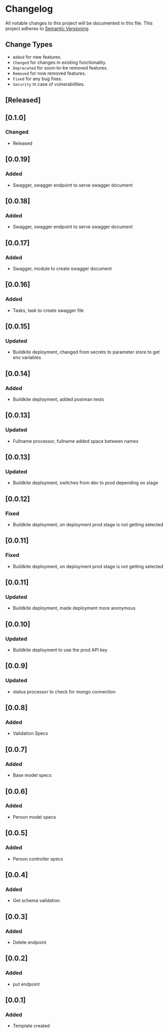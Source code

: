# Changelog

All notable changes to this project will be documented in this file.
This project adheres to [Semantic Versioning](https://semver.org/spec/v2.0.0.html).

## Change Types
- ```Added``` for new features.
- ```Changed``` for changes in existing functionality.
- ```Deprecated``` for soon-to-be removed features.
- ```Removed``` for now removed features.
- ```Fixed``` for any bug fixes.
- ```Security``` in case of vulnerabilities.

## [Released]

## [0.1.0]
### Changed
- Released

## [0.0.19]
### Added
- Swagger, swagger endpoint to serve swagger document

## [0.0.18]
### Added
- Swagger, swagger endpoint to serve swagger document

## [0.0.17]
### Added
- Swagger, module to create swagger document

## [0.0.16]
### Added
- Tasks, task to create swagger file

## [0.0.15]
### Updated
- Buildkite deployment, changed from secrets to parameter store to get env variables

## [0.0.14]
### Added
- Buildkite deployment, added postman tests

## [0.0.13]
### Updated
- Fullname processor, fullname added space between names

## [0.0.13]
### Updated
- Buildkite deployment, switches from dev to prod depending on stage

## [0.0.12]
### Fixed
- Buildkite deployment, on deployment prod stage is not getting selected

## [0.0.11]
### Fixed
- Buildkite deployment, on deployment prod stage is not getting selected

## [0.0.11]
### Updated
- Buildkite deployment, made deployment more anonymous

## [0.0.10]
### Updated
- Buildkite deployment to use the prod API key

## [0.0.9]
### Updated
- status processor to check for mongo connection

## [0.0.8]
### Added 
- Validation Specs

## [0.0.7]
### Added 
- Base model specs

## [0.0.6]
### Added 
- Person model specs

## [0.0.5]
### Added 
- Person controller specs

## [0.0.4]
### Added 
- Get schema validation

## [0.0.3]
### Added 
- Delete endpoint

## [0.0.2]
### Added 
- put endpoint

## [0.0.1]
### Added
- Template created

